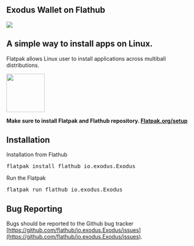 ## Exodus Wallet on Flathub
[<img src="https://www.exodus.io/desktop/img/portfolio-lsize.png" >](https://www.exodus.io/)


## A simple way to install apps on Linux.
Flatpak allows Linux user to install applications across multiball distributions.

[<img src="https://flathub.org/assets/badges/flathub-badge-en.png" height="100">](https://flathub.org/apps/details/io.exodus.Exodus)

**Make sure to install Flatpak and Flathub repository. [Flatpak.org/setup](https://flatpak.org/setup/)**

## Installation


Installation from Flathub
<pre>flatpak install flathub io.exodus.Exodus</pre>

Run the Flatpak
<pre>flatpak run flathub io.exodus.Exodus</pre>


## Bug Reporting

Bugs should be reported to the Github bug tracker [https://github.com/flathub/io.exodus.Exodus/issues](https://github.com/flathub/io.exodus.Exodus/issues).
